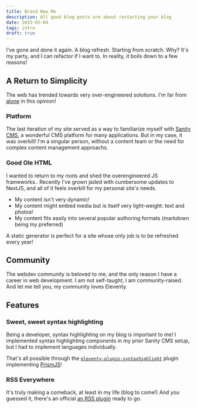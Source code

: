 ```yaml
---
title: Brand New Me
description: All good blog posts are about restarting your blog
date: 2025-05-04
tags: intro
draft: true
---
```


I've gone and done it again. A blog refresh. Starting from scratch. Why? It's my party, and I can refactor if I want to. In reality, it boils down to a few reasons!

## A Return to Simplicity

The web has trended towards very over-engineered solutions. I'm far from [alone](http://localhost:8080/blog/firstpost/#good-ole-html) in this opinion!

### Platform

The last iteration of my site served as a way to familiarize myself with [Sanity CMS](https://sanity.io), a wonderful CMS platform for many applications. But in my case, it was overkill! I'm a singular person, without a content team or the need for complex content management approachs.

### Good Ole HTML

I wanted to return to my roots and shed the overengineered JS frameworks.. Recently I've grown jaded with cumbersome updates to NextJS, and all of it feels overkill for my personal site's needs.

- My content isn't very dynamic!
- My content might embed media but is itself very light-weight: text and photos!
- My content fits easily into several popular authoring formats (markdown being my preferred)

A static generator is perfect for a site whose only job is to be refreshed every year!

## Community

The webdev community is beloved to me, and the only reason I have a career in web development. I am not self-taught, I am community-raised. And let me tell you, my community loves Eleventy.

## Features

### Sweet, sweet syntax highlighting

Being a developer, syntax highlighting on my blog is important to me! I implemented syntax highlighting components in my prior Sanity CMS setup, but I had to implement languages individually.

That's all possible through the [`eleventy-plugin-syntaxhighlight`](https://www.11ty.dev/docs/plugins/syntaxhighlight/) plugin implementing [PrismJS](https://prismjs.com)!

### RSS Everywhere

It's truly making a comeback, at least in my life (blog to come!) And you guessed it, there's an official [an RSS plugin](https://www.11ty.dev/docs/plugins/rss/) ready to go.
